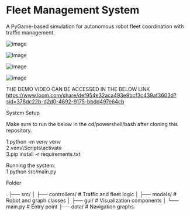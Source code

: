 # Fleet Management System

A PyGame-based simulation for autonomous robot fleet coordination with traffic management.

![image](https://github.com/user-attachments/assets/d844cee5-3901-4dbd-9e33-edc097b32364)

![image](https://github.com/user-attachments/assets/bdb6e973-17cb-42d0-8bbe-0d965e31999b)

![image](https://github.com/user-attachments/assets/5b7c8f4e-76e5-4c40-91e6-d707e0c8821f)

![image](https://github.com/user-attachments/assets/063899aa-5ba6-4d69-a57d-2c94c85ff43f)


THE DEMO VIDEO CAN BE ACCESSED IN THE BELOW LINK      
https://www.loom.com/share/def954e32aca493e9bcf3c439af3603d?sid=378dc22b-d2d0-4692-9175-bbdd497e64cb


System Setup     

Make sure to run the below in the cd/powershell/bash after cloning this repository.

1.python -m venv venv   
2.venv\Scripts\activate   
3.pip install -r requirements.txt   

Running the system:    
1.python src/main.py

Folder

.
├── src/
│   ├── controllers/      # Traffic and fleet logic
│   ├── models/           # Robot and graph classes
│   ├── gui/              # Visualization components
│   └── main.py           # Entry point
├── data/                 # Navigation graphs
